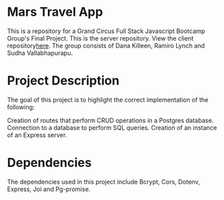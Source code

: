 # Mars Travel App

This is a repository for a Grand Circus Full Stack Javascript Bootcamp Group's Final Project.
This is the server repository. View the client repository[here](https://github.com/ramirolynch/space-front).
The group consists of Dana Killeen, Ramiro Lynch and Sudha Vallabhapurapu.

# Project Description

The goal of this project is to highlight the correct implementation of the following:

Creation of routes that perform CRUD operations in a Postgres database.
Connection to a database to perform SQL queries.
Creation of an instance of an Express server.

# Dependencies

The dependencies used in this project include Bcrypt, Cors, Dotenv, Express, Joi and Pg-promise.
